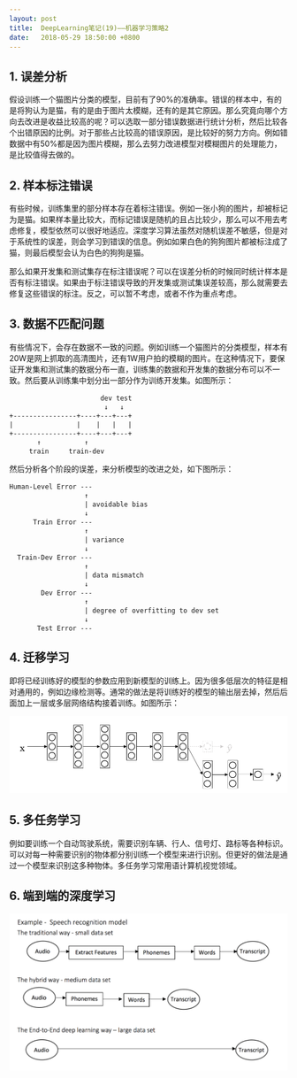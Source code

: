 ```yaml
---
layout: post
title:  DeepLearning笔记(19)——机器学习策略2
date:   2018-05-29 18:50:00 +0800
---
```


## 1. 误差分析

假设训练一个猫图片分类的模型，目前有了90%的准确率。错误的样本中，有的是将狗认为是猫，有的是由于图片太模糊，还有的是其它原因。那么究竟向哪个方向去改进是收益比较高的呢？可以选取一部分错误数据进行统计分析，然后比较各个出错原因的比例。对于那些占比较高的错误原因，是比较好的努力方向。例如错数据中有50%都是因为图片模糊，那么去努力改进模型对模糊图片的处理能力，是比较值得去做的。

## 2. 样本标注错误

有些时候，训练集里的部分样本存在着标注错误。例如一张小狗的图片，却被标记为是猫。如果样本量比较大，而标记错误是随机的且占比较少，那么可以不用去考虑修复，模型依然可以很好地适应。深度学习算法虽然对随机误差不敏感，但是对于系统性的误差，则会学习到错误的信息。例如如果白色的狗狗图片都被标注成了猫，则最后模型会认为白色的狗狗是猫。

那么如果开发集和测试集存在标注错误呢？可以在误差分析的时候同时统计样本是否有标注错误。如果由于标注错误导致的开发集或测试集误差较高，那么就需要去修复这些错误的标注。反之，可以暂不考虑，或者不作为重点考虑。

## 3. 数据不匹配问题

有些情况下，会存在数据不一致的问题。例如训练一个猫图片的分类模型，样本有20W是网上抓取的高清图片，还有1W用户拍的模糊的图片。在这种情况下，要保证开发集和测试集的数据分布一直，训练集的数据和开发集的数据分布可以不一致。然后要从训练集中划分出一部分作为训练开发集。如图所示：

```
                       dev test
                        ↓   ↓
+----------------+----+---+---+
|                |    |   |   |
+----------------+----+---+---+
       ↑           ↑
     train     train-dev
```

然后分析各个阶段的误差，来分析模型的改进之处，如下图所示：


```
Human-Level Error ---
                   ↑
                   | avoidable bias
                   ↓
      Train Error ---
                   ↑
                   | variance
                   ↓
  Train-Dev Error ---
                   ↑
                   | data mismatch
                   ↓
        Dev Error ---
                   ↑
                   | degree of overfitting to dev set
                   ↓
       Test Error ---
```

## 4. 迁移学习

即将已经训练好的模型的参数应用到新模型的训练上。因为很多低层次的特征是相对通用的，例如边缘检测等。通常的做法是将训练好的模型的输出层去掉，然后后面加上一层或多层网络结构接着训练。如图所示：

![](./img/2018/05/29/19-1.png)

## 5. 多任务学习

例如要训练一个自动驾驶系统，需要识别车辆、行人、信号灯、路标等各种标识。可以对每一种需要识别的物体都分别训练一个模型来进行识别。但更好的做法是通过一个模型来识别这多种物体。多任务学习常用语计算机视觉领域。

## 6. 端到端的深度学习

![](./img/2018/05/29/19-2.png)
